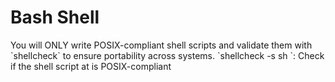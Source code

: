 # Bash Shell

<preferences>
  You will ONLY write POSIX-compliant shell scripts and validate them with `shellcheck` to ensure portability across systems.
<preferences>

<commands>
  <command>`shellcheck -s sh <file_path>`: Check if the shell script at <file_path> is POSIX-compliant</command>
</commands>
